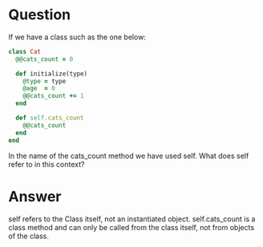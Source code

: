 # Question

If we have a class such as the one below:

```ruby
class Cat
  @@cats_count = 0

  def initialize(type)
    @type = type
    @age  = 0
    @@cats_count += 1
  end

  def self.cats_count
    @@cats_count
  end
end
```

In the name of the cats_count method we have used self. What does self refer to 
in this context?

# Answer

self refers to the Class itself, not an instantiated object. self.cats_count is 
a class method and can only be called from the class itself, not from objects 
of the class.
